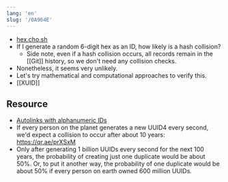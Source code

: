 ```yaml
---
lang: 'en'
slug: '/0A964E'
---
```


- [hex.cho.sh](https://hex.cho.sh/)
- If I generate a random 6-digit hex as an ID, how likely is a hash collision?
  - Side note, even if a hash collision occurs, all records remain in the [[Git]] history, so we don't need any collision checks.
- Nonetheless, it seems very unlikely.
- Let's try mathematical and computational approaches to verify this.
- [[XUID]]

## Resource

- [Autolinks with alphanumeric IDs](https://github.blog/changelog/2022-07-01-autolinks-with-alphanumeric-ids/)
- If every person on the planet generates a new UUID4 every second, we'd expect a collision to occur after about 10 years: https://qr.ae/prXSxM
- Only after generating 1 billion UUIDs every second for the next 100 years, the probability of creating just one duplicate would be about 50%. Or, to put it another way, the probability of one duplicate would be about 50% if every person on earth owned 600 million UUIDs.
